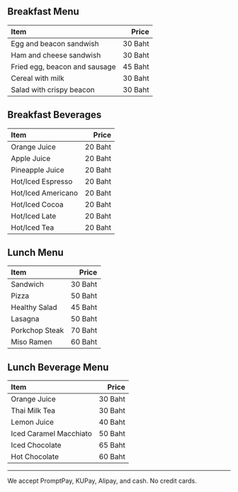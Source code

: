 ## Breakfast Menu

| Item                          |   Price |
| :---------------------------- | ------: |
| Egg and beacon sandwish       | 30 Baht |
| Ham and cheese sandwish       | 30 Baht |
| Fried egg, beacon and sausage | 45 Baht |
| Cereal with milk              | 30 Baht |
| Salad with crispy beacon      | 30 Baht |

## Breakfast Beverages

| Item               |   Price |
| :----------------- | ------: |
| Orange Juice       | 20 Baht |
| Apple Juice        | 20 Baht |
| Pineapple Juice    | 20 Baht |
| Hot/Iced Espresso  | 20 Baht |
| Hot/Iced Americano | 20 Baht |
| Hot/Iced Cocoa     | 20 Baht |
| Hot/Iced Late      | 20 Baht |
| Hot/Iced Tea       | 20 Baht |

## Lunch Menu

| Item                                   | Price |
|:---------------------------------------|------:|
| Sandwich                               |  30 Baht  |
| Pizza                                  |  50 Baht  |
| Healthy Salad                          |  45 Baht  |
| Lasagna                                |  50 Baht  |
| Porkchop Steak                         |  70 Baht  |
| Miso Ramen                             |  60 Baht  |

## Lunch Beverage Menu

| Item                                   | Price |
|:---------------------------------------|------:|
| Orange Juice                           |  30 Baht  |
| Thai Milk Tea                          |  30 Baht  |
| Lemon Juice                            |  40 Baht  |
| Iced Caramel Macchiato                 |  50 Baht  |
| Iced Chocolate                         |  65 Baht  |
| Hot Chocolate                          |  60 Baht  |

---

We accept PromptPay, KUPay, Alipay, and cash. No credit cards.
